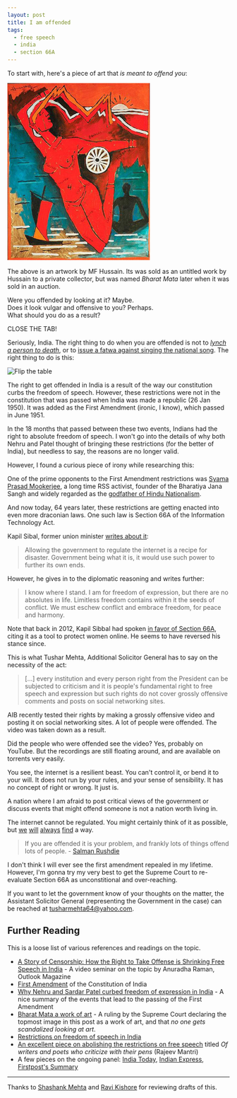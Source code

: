 ```yaml
---
layout: post
title: I am offended
tags:
  - free speech
  - india
  - section 66A
---
```

To start with, here's a piece of art that _is meant to offend you_:

[![Bharat Mata, by MF Hussain](/img/bharatmata_thumb.jpg)](/img/bharatmata.jpg)

The above is an artwork by MF Hussain. Its was sold as an untitled work by Hussain to a private collector, but was named _Bharat Mata_ later when it was sold in an auction.

Were you offended by looking at it? Maybe.  
Does it look vulgar and offensive to you? Perhaps.  
What should you do as a result?

CLOSE THE TAB!

Seriously, India. The right thing to do when you are offended is not to [_lynch a person to death_](http://indianexpress.com/article/india/politics/muslim-techie-beaten-to-death-in-pune-7-men-of-hindu-outfit-held/), or to [issue a fatwa against singing the national song](http://timesofindia.indiatimes.com/india/Fatwa-issued-against-Vande-Mataram/articleshow/5191847.cms). The right thing to do is this:

![Flip the table](https://boardgametime.files.wordpress.com/2012/04/table_flip.jpg)

The right to get offended in India is a result of the way our constitution curbs the freedom of speech. However, these restrictions were not in the constitution that was passed when India was made a republic (26 Jan 1950). It was added as the First Amendment (ironic, I know), which passed in June 1951.

In the 18 months that passed between these two events, Indians had the right to absolute freedom of speech. I won't go into the details of why both Nehru and Patel thought of bringing these restrictions (for the better of India), but needless to say, the reasons are no longer valid.

However, I found a curious piece of irony while researching this:

One of the prime opponents to the First Amendment restrictions was [Syama Prasad Mookerjee](http://www.wikiwand.com/en/Syama_Prasad_Mukherjee), a long time RSS activist, founder of the Bharatiya Jana Sangh and widely regarded as the [godfather of Hindu Nationalism](http://www.shyamaprasad.org/home.html).

And now today, 64 years later, these restrictions are getting enacted into even more draconian laws. One such law is Section 66A of the Information Technology Act. 

Kapil Sibal, former union minister [writes about it](http://indiatoday.intoday.in/story/freedom-internet-online-charlie-hebdo-kapil-sibal/1/416011.html):

>Allowing the government to regulate the internet is a recipe for disaster. Government being what it is, it would use such power to further its own ends.

However, he gives in to the diplomatic reasoning and writes further:

>I know where I stand. I am for freedom of expression, but there are no absolutes in life. Limitless freedom contains within it the seeds of conflict. We must eschew conflict and embrace freedom, for peace and harmony.

Note that back in 2012, Kapil Sibbal had spoken [in favor of Section 66A](http://tech.firstpost.com/news-analysis/dear-sibal-here-is-why-section-66a-does-not-protect-women-212326.html), citing it as a tool to protect women online. He seems to have reversed his stance since.

This is what Tushar Mehta, Additional Solicitor General has to say on the necessity of the act:

>[...] every institution and every person right from the President can be subjected to criticism and it is people's fundamental right to free speech and expression but such rights do not cover grossly offensive comments and posts on social networking sites.

AIB recently tested their rights by making a grossly offensive video and posting it on social networking sites. A lot of people were offended. The video was taken down as a result.

Did the people who were offended see the video? Yes, probably on YouTube. But the recordings are still floating around, and are available on torrents very easily.

You see, the internet is a resilient beast. You can't control it, or bend it to your will. It does not run by your rules, and your sense of sensibility. It has no concept of right or wrong. It just is.

A nation where I am afraid to post critical views of the government or discuss events that might offend someone is not a nation worth living in.

The internet cannot be regulated. You might certainly think of it as possible, but [we](https://www.eff.org/ "Electronic Frontier Foundation") [will](https://wikileaks.org/ "Wikileaks") [always](https://www.torproject.org/ "The Tor Project") [find](https://thepiratebay.se/ "The Pirate Bay") a way.

>If you are offended it is your problem, and frankly lots of things offend lots of people. - [Salman Rushdie](http://www.goodreads.com/quotes/739464-nobody-has-the-right-to-not-be-offended-that-right)

I don't think I will ever see the first amendment repealed in my lifetime. However, I'm gonna try my very best to get the Supreme Court to re-evaluate Section 66A as unconstitional and over-reaching.

If you want to let the government know of your thoughts on the matter, the Assistant Solicitor General (representing the Government in the case) can be reached at <tusharmehta64@yahoo.com>.

## Further Reading

This is a loose list of various references and readings on the topic.

- [A Story of Censorship: How the Right to Take Offense is Shrinking Free Speech in India](http://vimeo.com/92778395) - A video seminar on the topic by Anuradha Raman, Outlook Magazine
- [First Amendment](https://en.wikipedia.org/wiki/First_Amendment_of_the_Constitution_of_India) of the Constitution of India
- [Why Nehru and Sardar Patel curbed freedom of expression in India](http://scroll.in/article/700020/Why-Nehru-and-Sardar-Patel-curbed-freedom-of-expression-in-India) - A nice summary of the events that lead to the passing of the First Amendment
- [Bharat Mata a work of art](http://timesofindia.indiatimes.com/india/Bharat-Mata-a-work-of-art-SC/articleshow/3459623.cms) - A ruling by the Supreme Court declaring the topmost image in this post as a work of art, and that _no one gets scandalized looking at art_.
- [Restrictions on freedom of speech in India](http://www.wikiwand.com/en/Freedom_of_expression_in_India)
- [An excellent piece on abolishing the restrictions on free speech](http://www.livemint.com/Opinion/hZBwopyF7MD10C8QHODZEN/Of-writers-and-poets-who-criticize-with-their-pens.html) titled _Of writers and poets who criticize with their pens_ (Rajeev Mantri)
- A few pieces on the ongoing panel: [India Today](http://indiatoday.intoday.in/story/objectionable-social-media-posts-cyberspace-modi-government-supreme-court-facebook-twitter-freedom-of-expression/1/416800.html), [Indian Express](http://indianexpress.com/article/india/india-others/sc-on-it-act-will-examine-section-66a-as-it-stands/), [Firstpost's Summary](http://www.firstpost.com/living/who-defines-grossly-offensive-sc-raises-red-flags-over-draconian-sec-66a-of-it-act-2079081.html)

---

Thanks to [Shashank Mehta](https://shashankmehta.in/) and [Ravi Kishore](https://rkravi.com/) for reviewing drafts of this.
